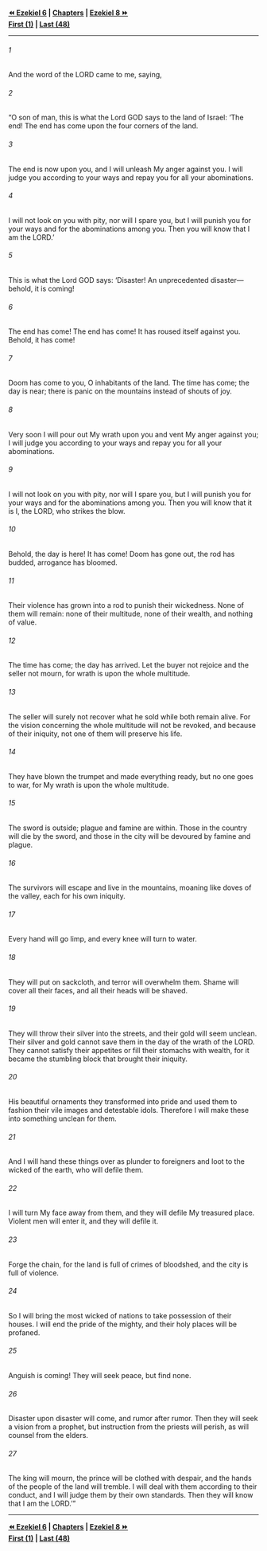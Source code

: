   
**[⏪ Ezekiel 6](./Ezekiel%206.md) | [Chapters](./_index.md) | [Ezekiel 8 ⏩](./Ezekiel%208.md)**  
**[First (1)](./Ezekiel%201.md) | [Last (48)](./Ezekiel%2048.md)**  
  
---  
  
###### 1  
And the word of the LORD came to me, saying,  
  
###### 2  
“O son of man, this is what the Lord GOD says to the land of Israel: ‘The end! The end has come upon the four corners of the land.  
  
###### 3  
The end is now upon you, and I will unleash My anger against you. I will judge you according to your ways and repay you for all your abominations.  
  
###### 4  
I will not look on you with pity, nor will I spare you, but I will punish you for your ways and for the abominations among you. Then you will know that I am the LORD.’  
  
###### 5  
This is what the Lord GOD says: ‘Disaster! An unprecedented disaster—behold, it is coming!  
  
###### 6  
The end has come! The end has come! It has roused itself against you. Behold, it has come!  
  
###### 7  
Doom has come to you, O inhabitants of the land. The time has come; the day is near; there is panic on the mountains instead of shouts of joy.  
  
###### 8  
Very soon I will pour out My wrath upon you and vent My anger against you; I will judge you according to your ways and repay you for all your abominations.  
  
###### 9  
I will not look on you with pity, nor will I spare you, but I will punish you for your ways and for the abominations among you. Then you will know that it is I, the LORD, who strikes the blow.  
  
###### 10  
Behold, the day is here! It has come! Doom has gone out, the rod has budded, arrogance has bloomed.  
  
###### 11  
Their violence has grown into a rod to punish their wickedness. None of them will remain: none of their multitude, none of their wealth, and nothing of value.  
  
###### 12  
The time has come; the day has arrived. Let the buyer not rejoice and the seller not mourn, for wrath is upon the whole multitude.  
  
###### 13  
The seller will surely not recover what he sold while both remain alive. For the vision concerning the whole multitude will not be revoked, and because of their iniquity, not one of them will preserve his life.  
  
###### 14  
They have blown the trumpet and made everything ready, but no one goes to war, for My wrath is upon the whole multitude.  
  
###### 15  
The sword is outside; plague and famine are within. Those in the country will die by the sword, and those in the city will be devoured by famine and plague.  
  
###### 16  
The survivors will escape and live in the mountains, moaning like doves of the valley, each for his own iniquity.  
  
###### 17  
Every hand will go limp, and every knee will turn to water.  
  
###### 18  
They will put on sackcloth, and terror will overwhelm them. Shame will cover all their faces, and all their heads will be shaved.  
  
###### 19  
They will throw their silver into the streets, and their gold will seem unclean. Their silver and gold cannot save them in the day of the wrath of the LORD. They cannot satisfy their appetites or fill their stomachs with wealth, for it became the stumbling block that brought their iniquity.  
  
###### 20  
His beautiful ornaments they transformed into pride and used them to fashion their vile images and detestable idols. Therefore I will make these into something unclean for them.  
  
###### 21  
And I will hand these things over as plunder to foreigners and loot to the wicked of the earth, who will defile them.  
  
###### 22  
I will turn My face away from them, and they will defile My treasured place. Violent men will enter it, and they will defile it.  
  
###### 23  
Forge the chain, for the land is full of crimes of bloodshed, and the city is full of violence.  
  
###### 24  
So I will bring the most wicked of nations to take possession of their houses. I will end the pride of the mighty, and their holy places will be profaned.  
  
###### 25  
Anguish is coming! They will seek peace, but find none.  
  
###### 26  
Disaster upon disaster will come, and rumor after rumor. Then they will seek a vision from a prophet, but instruction from the priests will perish, as will counsel from the elders.  
  
###### 27  
The king will mourn, the prince will be clothed with despair, and the hands of the people of the land will tremble. I will deal with them according to their conduct, and I will judge them by their own standards. Then they will know that I am the LORD.’”  
  
  
---  
  
**[⏪ Ezekiel 6](./Ezekiel%206.md) | [Chapters](./_index.md) | [Ezekiel 8 ⏩](./Ezekiel%208.md)**  
**[First (1)](./Ezekiel%201.md) | [Last (48)](./Ezekiel%2048.md)**  
  
